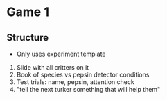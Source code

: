 # Game 1

## Structure
- Only uses experiment template
1. Slide with all critters on it
1. Book of species vs pepsin detector conditions
1. Test trials: name, pepsin, attention check
1. "tell the next turker something that will help them"
